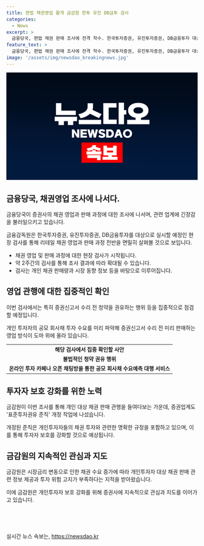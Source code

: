 ```yaml
---
title: 편법 채권영업 활개 금감원 한투 유진 DB금투 검사
categories:
  - News
excerpt: >
  금융당국, 편법 채권 판매 조사에 전격 착수. 한국투자증권, 유진투자증권, DB금융투자 대상으로 2주간 현장 검사. 채권신고서 수리 전 청약 권유 등 특히 점검. 온라인을 통한 불법적 채권 판매도 파악돼 금감원의 강화된 채권 관행과 표준투자권유 준칙 개정 작업에도 관심 집중. SBS Biz에서 제보 기다림. (150자)
feature_text: >
  금융당국, 편법 채권 판매 조사에 전격 착수. 한국투자증권, 유진투자증권, DB금융투자 대상으로 2주간 현장 검사. 채권신고서 수리 전 청약 권유 등 특히 점검. 온라인을 통한 불법적 채권 판매도 파악돼 금감원의 강화된 채권 관행과 표준투자권유 준칙 개정 작업에도 관심 집중. SBS Biz에서 제보 기다림. (150자)
image: '/assets/img/newsdao_breakingnews.jpg'
---
```


<p><img src="/assets/img/newsdao_breakingnews.jpg" alt="implanttips 속보" /></p>

<h2 data-ke-size="size26">금융당국, 채권영업 조사에 나서다.</h2>

<p data-ke-size="size16">금융당국이 증권사의 채권 영업과 판매 과정에 대한 조사에 나서며, 관련 업계에 긴장감을 불러일으키고 있습니다. </p>

<p data-ke-size="size16">금융감독원은 한국투자증권, 유진투자증권, DB금융투자를 대상으로 실시할 예정인 현장 검사를 통해 리테일 채권 영업과 판매 과정 전반을 면밀히 살펴볼 것으로 보입니다. </p>

<ul>
  <li>채권 영업 및 판매 과정에 대한 현장 검사가 시작됩니다.</li>
  <li>약 2주간의 검사를 통해 조사 결과에 따라 확대될 수 있습니다.</li>
  <li>검사는 개인 채권 판매량과 시장 동향 정보 등을 바탕으로 이루어집니다.</li>
</ul>

<h2 data-ke-size="size26">영업 관행에 대한 집중적인 확인</h2>

<p data-ke-size="size16">이번 검사에서는 특히 증권신고서 수리 전 청약을 권유하는 행위 등을 집중적으로 점검할 예정입니다.</p>

<p data-ke-size="size16">개인 투자자의 공모 회사채 투자 수요를 미리 파악해 증권신고서 수리 전 미리 판매하는 영업 방식이 도마 위에 올라 있습니다.</p>

<table>
  <tr>
    <td style="text-align: center; height: 17px;"><b>해당 검사에서 집중 확인할 사안</b></td>
  </tr>
  <tr>
    <td style="text-align: center; height: 17px;"><b>불법적인 청약 권유 행위</b></td>
  </tr>
  <tr>
    <td style="text-align: center; height: 17px;"><b>온라인 투자 카페나 오픈 채팅방을 통한 공모 회사채 수요예측 대행 서비스</b></td>
  </tr>
</table>

<h2 data-ke-size="size26">투자자 보호 강화를 위한 노력</h2>

<p data-ke-size="size16">금감원이 이번 조사를 통해 개인 대상 채권 판매 관행을 들여다보는 가운데, 증권업계도 '표준투자권유 준칙' 개정 작업에 나섰습니다. </p>

<p data-ke-size="size16">개정된 준칙은 개인투자자들의 채권 투자와 관련한 명확한 규정을 포함하고 있으며, 이를 통해 투자자 보호를 강화할 것으로 예상됩니다. </p>

<h2 data-ke-size="size26">금감원의 지속적인 관심과 지도</h2>

<p data-ke-size="size16">금감원은 시장금리 변동으로 인한 채권 수요 증가에 따라 개인투자자 대상 채권 판매 관련 정보 제공과 투자 위험 고지가 부족하다는 지적을 받아왔습니다.</p>

<p data-ke-size="size16">이에 금감원은 개인투자자 보호 강화를 위해 증권사에 지속적으로 관심과 지도를 이어가고 있습니다. </p>

<p data-ke-size="size16">&nbsp;</p>

<p data-ke-size="size16">&nbsp;</p>
실시간 뉴스 속보는, <a href="https://newsdao.kr" rel="dofollow">https://newsdao.kr</a>


